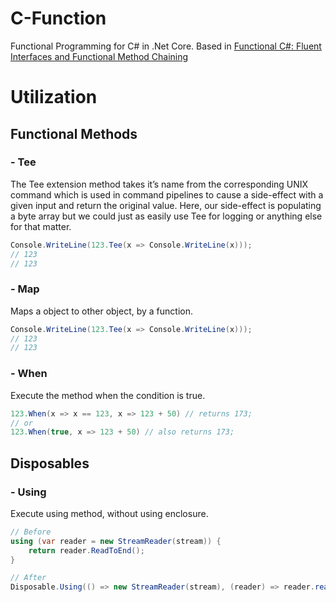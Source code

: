 # C-Function
Functional Programming for C# in .Net Core. Based in [Functional C#: Fluent Interfaces and Functional Method Chaining](https://davefancher.com/2015/06/14/functional-c-fluent-interfaces-and-functional-method-chaining/)
# Utilization

## Functional Methods

### - Tee
The Tee extension method takes it’s name from the corresponding UNIX command which is used in command pipelines to cause a side-effect with a given input and return the original value. Here, our side-effect is populating a byte array but we could just as easily use Tee for logging or anything else for that matter.
```c#
Console.WriteLine(123.Tee(x => Console.WriteLine(x)));
// 123
// 123
```

### - Map
Maps a object to other object, by a function.
```c#
Console.WriteLine(123.Tee(x => Console.WriteLine(x)));
// 123
// 123
```

### - When
Execute the method when the condition is true.
```c#
123.When(x => x == 123, x => 123 + 50) // returns 173;
// or
123.When(true, x => 123 + 50) // also returns 173;
```

## Disposables

### - Using
Execute using method, without using enclosure.
```c#
// Before
using (var reader = new StreamReader(stream)) {
    return reader.ReadToEnd();
}

// After
Disposable.Using(() => new StreamReader(stream), (reader) => reader.readToEnd);
```

